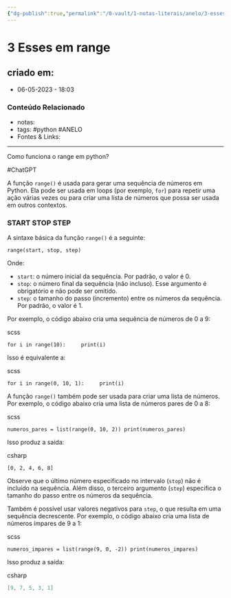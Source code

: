 ```yaml
---
{"dg-publish":true,"permalink":"/0-vault/1-notas-literais/anelo/3-esses-em-range/","tags":["python","ANELO","ChatGPT"],"dgHomeLink":true,"dgShowLocalGraph":true,"dgShowFileTree":true,"dgEnableSearch":true}
---
```


# 3 Esses em range

## criado em: 
-  06-05-2023 - 18:03

### Conteúdo Relacionado
- notas: 
- tags: #python #ANELO
- Fontes & Links: 

---

Como funciona o range em python?

#ChatGPT

A função `range()` é usada para gerar uma sequência de números em Python. Ela pode ser usada em loops (por exemplo, `for`) para repetir uma ação várias vezes ou para criar uma lista de números que possa ser usada em outros contextos.
### START STOP STEP

A sintaxe básica da função `range()` é a seguinte:

```
range(start, stop, step)
```



Onde:

-   `start`: o número inicial da sequência. Por padrão, o valor é 0.
-   `stop`: o número final da sequência (não incluso). Esse argumento é obrigatório e não pode ser omitido.
-   `step`: o tamanho do passo (incremento) entre os números da sequência. Por padrão, o valor é 1.

Por exemplo, o código abaixo cria uma sequência de números de 0 a 9:

scss

`for i in range(10):     print(i)`

Isso é equivalente a:

scss

`for i in range(0, 10, 1):     print(i)`

A função `range()` também pode ser usada para criar uma lista de números. Por exemplo, o código abaixo cria uma lista de números pares de 0 a 8:

scss

`numeros_pares = list(range(0, 10, 2)) print(numeros_pares)`

Isso produz a saída:

csharp

`[0, 2, 4, 6, 8]`

Observe que o último número especificado no intervalo (`stop`) não é incluído na sequência. Além disso, o terceiro argumento (`step`) especifica o tamanho do passo entre os números da sequência.

Também é possível usar valores negativos para `step`, o que resulta em uma sequência decrescente. Por exemplo, o código abaixo cria uma lista de números ímpares de 9 a 1:

scss

`numeros_impares = list(range(9, 0, -2)) print(numeros_impares)`

Isso produz a saída:

csharp

```csharp
[9, 7, 5, 3, 1]
```
